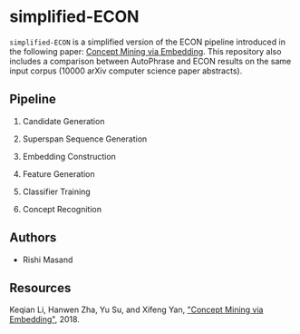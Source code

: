 # simplified-ECON

`simplified-ECON` is a simplified version of the ECON pipeline introduced in the following paper: [Concept Mining via Embedding](https://ysu1989.github.io/papers/icdm18_concept.pdf). This repository also includes a comparison between AutoPhrase and ECON results on the same input corpus (10000 arXiv computer science paper abstracts).

## Pipeline

1. Candidate Generation

2. Superspan Sequence Generation

3. Embedding Construction

4. Feature Generation

5. Classifier Training

6. Concept Recognition

## Authors

* Rishi Masand

## Resources

Keqian Li, Hanwen Zha, Yu Su, and Xifeng Yan, ["Concept Mining via Embedding"](https://ysu1989.github.io/papers/icdm18_concept.pdf), 2018.